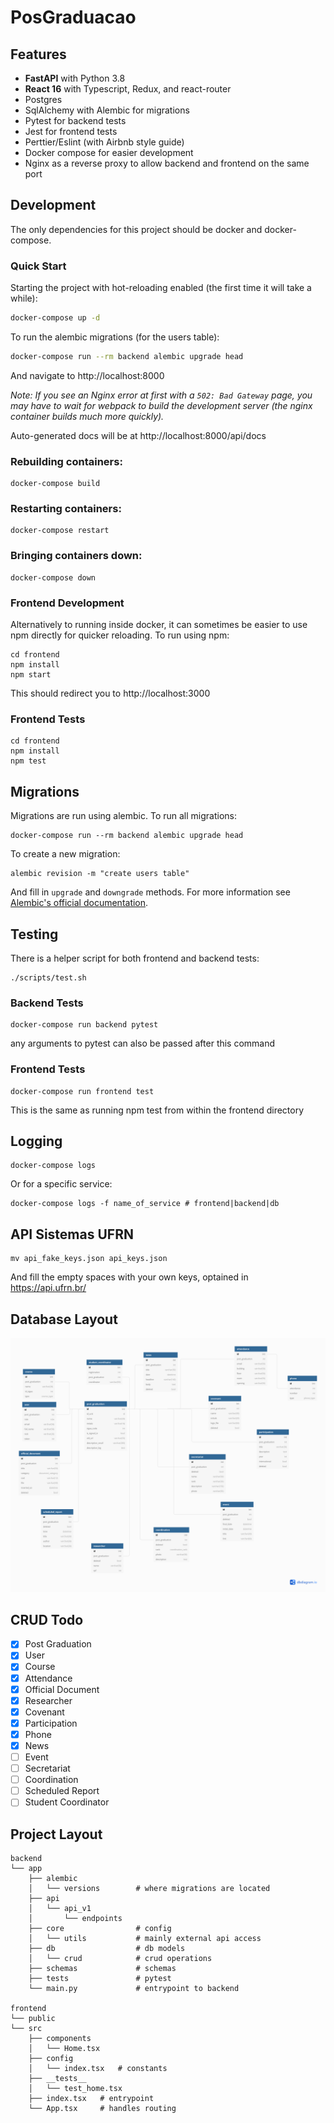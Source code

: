 # PosGraduacao

## Features

- **FastAPI** with Python 3.8
- **React 16** with Typescript, Redux, and react-router
- Postgres
- SqlAlchemy with Alembic for migrations
- Pytest for backend tests
- Jest for frontend tests
- Perttier/Eslint (with Airbnb style guide)
- Docker compose for easier development
- Nginx as a reverse proxy to allow backend and frontend on the same port

## Development

The only dependencies for this project should be docker and docker-compose.

### Quick Start

Starting the project with hot-reloading enabled
(the first time it will take a while):

```bash
docker-compose up -d
```

To run the alembic migrations (for the users table):

```bash
docker-compose run --rm backend alembic upgrade head
```

And navigate to http://localhost:8000

_Note: If you see an Nginx error at first with a `502: Bad Gateway` page, you may have to wait for webpack to build the development server (the nginx container builds much more quickly)._

Auto-generated docs will be at
http://localhost:8000/api/docs

### Rebuilding containers:

```
docker-compose build
```

### Restarting containers:

```
docker-compose restart
```

### Bringing containers down:

```
docker-compose down
```

### Frontend Development

Alternatively to running inside docker, it can sometimes be easier
to use npm directly for quicker reloading. To run using npm:

```
cd frontend
npm install
npm start
```

This should redirect you to http://localhost:3000

### Frontend Tests

```
cd frontend
npm install
npm test
```

## Migrations

Migrations are run using alembic. To run all migrations:

```
docker-compose run --rm backend alembic upgrade head
```

To create a new migration:

```
alembic revision -m "create users table"
```

And fill in `upgrade` and `downgrade` methods. For more information see
[Alembic's official documentation](https://alembic.sqlalchemy.org/en/latest/tutorial.html#create-a-migration-script).

## Testing

There is a helper script for both frontend and backend tests:

```
./scripts/test.sh
```

### Backend Tests

```
docker-compose run backend pytest
```

any arguments to pytest can also be passed after this command

### Frontend Tests

```
docker-compose run frontend test
```

This is the same as running npm test from within the frontend directory

## Logging

```
docker-compose logs
```

Or for a specific service:

```
docker-compose logs -f name_of_service # frontend|backend|db
```

## API Sistemas UFRN


```
mv api_fake_keys.json api_keys.json
```

And fill the empty spaces with your own keys, optained in <https://api.ufrn.br/>

## Database Layout

![The Database Layout can be viewed here](https://github.com/luccasmmg/NewPosgrad/blob/master/db.png?raw=true)

## CRUD Todo

* [x] Post Graduation
* [x] User
* [x] Course
* [x] Attendance
* [x] Official Document
* [x] Researcher
* [x] Covenant
* [x] Participation
* [x] Phone
* [x] News
* [ ] Event
* [ ] Secretariat
* [ ] Coordination
* [ ] Scheduled Report
* [ ] Student Coordinator

## Project Layout

```
backend
└── app
    ├── alembic
    │   └── versions        # where migrations are located
    ├── api
    │   └── api_v1
    │       └── endpoints
    ├── core                # config
    │   └── utils           # mainly external api access
    ├── db                  # db models
    │   └── crud            # crud operations
    ├── schemas             # schemas
    ├── tests               # pytest
    └── main.py             # entrypoint to backend

frontend
└── public
└── src
    ├── components
    │   └── Home.tsx
    ├── config
    │   └── index.tsx   # constants
    ├── __tests__
    │   └── test_home.tsx
    ├── index.tsx   # entrypoint
    └── App.tsx     # handles routing
```
